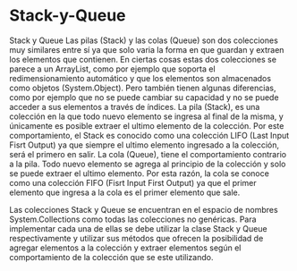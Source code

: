 # Stack-y-Queue


Stack y Queue
Las pilas (Stack) y las colas (Queue) son dos colecciones muy similares entre sí ya que solo varia la forma en que guardan y extraen los elementos que contienen. En ciertas cosas estas dos colecciones se parece a un ArrayList, como por ejemplo que soporta el redimensionamiento automático y que los elementos son almacenados como objetos (System.Object). Pero también tienen algunas diferencias, como por ejemplo que no se puede cambiar su capacidad y no se puede acceder a sus elementos a través de índices.
La pila (Stack), es una colección en la que todo nuevo elemento se ingresa al final de la misma, y únicamente es posible extraer el ultimo elemento de la colección. Por este comportamiento, el Stack es conocido como una colección LIFO (Last Input Fisrt Output) ya que siempre el ultimo elemento ingresado a la colección, será el primero en salir.
La cola (Queue), tiene el comportamiento contrario a la pila. Todo nuevo elemento se agrega al principio de la colección y solo se puede extraer el ultimo elemento. Por esta razón, la cola se conoce como una colección FIFO (Fisrt Input First Output) ya que el primer elemento que ingresa a la cola es el primer elemento que sale. 

Las colecciones Stack y Queue se encuentran en el espacio de nombres System.Collections como todas las colecciones no genéricas.
Para implementar cada una de ellas se debe utilizar la clase Stack y Queue respectivamente y utilizar sus métodos que ofrecen la posibilidad de agregar elementos a la colección y extraer elementos según el comportamiento de la colección que se este utilizando.
